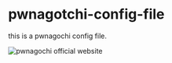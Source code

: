 # pwnagotchi-config-file
this is a pwnagochi config file.
<p>
  <img src="gif/source.gif" title="pwnagochi official website" href="https://pwnagotchi.ai/" />
</p>
